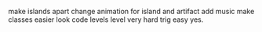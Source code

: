make islands apart
change animation for island and artifact
add music
make classes easier look code
levels
level very hard trig easy yes.
